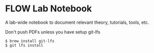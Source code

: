 # FLOW Lab Notebook

A lab-wide notebook to document relevant theory, tutorials, tools, etc.

Don't push PDFs unless you have setup git-lfs

    $ brew install git-lfs
    $ git lfs install
